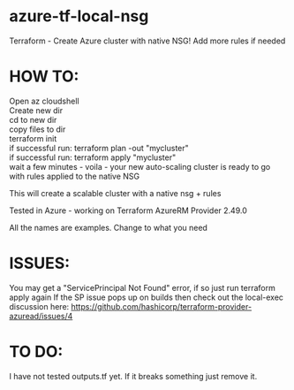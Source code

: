 # azure-tf-local-nsg 
Terraform - Create Azure cluster with native NSG! Add more rules if needed

# HOW TO: 

Open az cloudshell \
Create new dir \
cd to new dir \
copy files to dir \
terraform init \
if successful run: terraform plan -out "mycluster" \
if successful run: terraform apply "mycluster" \
wait a few minutes - voila - your new auto-scaling cluster is ready to go with rules applied to the native NSG

This will create a scalable cluster with a native nsg + rules

Tested in Azure - working on Terraform AzureRM Provider 2.49.0

All the names are examples. Change to what you need 

# ISSUES:
 
You may get a "ServicePrincipal Not Found" error, if so just run terraform apply again
If the SP issue pops up on builds then check out the local-exec discussion here: https://github.com/hashicorp/terraform-provider-azuread/issues/4

# TO DO:

I have not tested outputs.tf yet. If it breaks something just remove it. 

